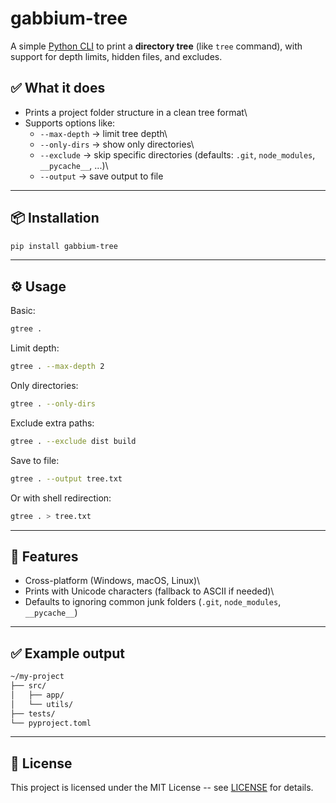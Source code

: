# gabbium-tree

A simple [Python CLI](https://pypi.org/project/gabbium-tree) to print a
**directory tree** (like `tree` command), with support for depth limits,
hidden files, and excludes.

## ✅ What it does

- Prints a project folder structure in a clean tree format\
- Supports options like:
  - `--max-depth` → limit tree depth\
  - `--only-dirs` → show only directories\
  - `--exclude` → skip specific directories (defaults: `.git`,
    `node_modules`, `__pycache__`, ...)\
  - `--output` → save output to file

---

## 📦 Installation

```bash
pip install gabbium-tree
```

---

## ⚙️ Usage

Basic:

```bash
gtree .
```

Limit depth:

```bash
gtree . --max-depth 2
```

Only directories:

```bash
gtree . --only-dirs
```

Exclude extra paths:

```bash
gtree . --exclude dist build
```

Save to file:

```bash
gtree . --output tree.txt
```

Or with shell redirection:

```bash
gtree . > tree.txt
```

---

## 🔑 Features

- Cross-platform (Windows, macOS, Linux)\
- Prints with Unicode characters (fallback to ASCII if needed)\
- Defaults to ignoring common junk folders (`.git`, `node_modules`,
  `__pycache__`)

---

## ✅ Example output

```bash
~/my-project
├── src/
│   ├── app/
│   └── utils/
├── tests/
└── pyproject.toml
```

---

## 🪪 License

This project is licensed under the MIT License -- see [LICENSE](LICENSE)
for details.
